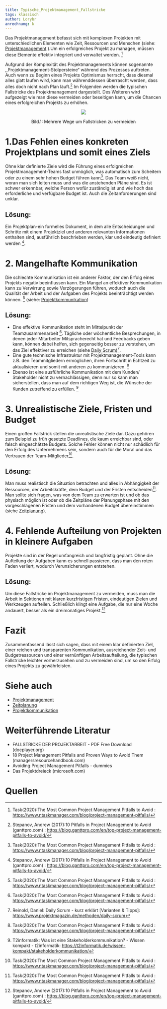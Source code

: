```yaml
---
title: Typische_Projektmanagement_Fallstricke
tags: klassisch
author: Lorybr
anrechnung: k
---
```


Das Projektmanagement befasst sich mit komplexen Projekten mit unterschiedlichen Elementen wie Zeit, Ressourcen und Menschen (siehe: [Projektmanagement](https://github.com/ManagingProjectsSuccessfully/ManagingProjectsSuccessfully.github.io/blob/main/kb/Projektmanagement.md) ).Um ein erfolgreiches Projekt zu managen, müssen diese Elemente effektiv integriert und verwaltet werden. [^1]

Aufgrund der Komplexität des Projektmanagements können sogenannte ,,Projektmanagement-Stolpersteine“ während des Prozesses auftreten. Auch wenn zu Beginn eines Projekts Optimismus herrscht, dass diesmal alles glatt laufen wird, kann man währenddessen überrascht werden, dass alles doch nicht nach Plan läuft.[^2]
Im Folgenden werden die typischen Fallstricke des Projektmanagement dargestellt. Des Weiteren wird aufgezeigt wie man diese vermeiden oder beseitigen kann, um die Chancen eines erfolgreichen Projekts zu erhöhen.

<p align="center">
  <img src="https://github.com/Lorybr/ManagingProjectsSuccessfully.github.io/blob/main/kb/Typische_Projektmanagement_Fallstricke/Screenshot%20(127).png"/>
</p>

<p align="center">
 Bild.1: Mehrere Wege um Fallstricken zu vermeiden
</p>


# 1.Das Fehlen eines konkreten Projektplans und somit eines Ziels

Ohne klar definierte Ziele wird die Führung eines erfolgreichen Projektmanagement-Teams fast unmöglich, was automatisch zum Scheitern oder zu einem sehr hohen Budget führen kann[^1]. Das Team weiß nicht, woran man sich leiten muss und was die anstehenden Pläne sind. Es ist schwer erkennbar, welche Person wofür zuständig ist und wie hoch das erforderliche und verfügbare Budget ist. Auch die Zeitanforderungen sind unklar.
## Lösung: 
Ein Projektplan-ein formelles Dokument, in dem alle Entscheidungen und Schritte mit einem Projektziel und anderen relevanten Informationen enthalten sind, ausführlich beschrieben werden, klar und eindeutig definiert werden [^2]. 



# 2. Mangelhafte Kommunikation 

Die schlechte Kommunikation ist ein anderer Faktor, der den Erfolg eines Projekts negativ beeinflussen kann. Ein Mangel an effektiver Kommunikation kann zu Verwirrung sowie Verzögerungen führen, wodurch auch die Qualität der Arbeit und der Aufgaben des Projekts beeinträchtigt werden können. [^1] (siehe: [Projektkommunikation](https://github.com/ManagingProjectsSuccessfully/ManagingProjectsSuccessfully.github.io/blob/main/kb/Projektkommunikation.md))
## Lösung: 
* Eine effektive Kommunikation steht im Mittelpunkt der Teamzusammenarbeit [^1]. Tägliche oder wöchentliche Besprechungen, in denen jeder Mitarbeiter Mitspracherecht hat und Feedbacks geben kann, können dabei helfen, sich gegenseitig besser zu verstehen, um das Ziel effektiver zu erreichen (siehe [Daily Scrum](https://github.com/ManagingProjectsSuccessfully/ManagingProjectsSuccessfully.github.io/blob/main/kb/Daily_Scrum.md))[^3]. 
*	Eine gute technische Infrastruktur mit Projektmanagement-Tools kann z.B. den Teammitgliedern ermöglichen, ihren Fortschritt in Echtzeit zu aktualisieren und somit mit anderen zu kommunizieren. [^1]
*	Ebenso ist eine ausführliche Kommunikation mit dem Kunden/ Stakeholder nicht zu vernachlässigen, denn nur so kann man sicherstellen, dass man auf dem richtigen Weg ist, die Wünsche der Kunden zutreffend zu erfüllen. [^4]


# 3. Unrealistische Ziele, Fristen und Budget

Einen großen Fallstrick stellen die unrealistische Ziele dar. Dazu gehören zum Beispiel zu früh gesetzte Deadlines, die kaum erreichbar sind, oder falsch eingeschätzte Budgets. Solche Fehler können nicht nur schädlich für den Erfolg des Unternehmens sein, sondern auch für die Moral und das Vertrauen der Team-Mitglieder[^1].
## Lösung:
Man muss realistisch die Situation betrachten und alles in Abhängigkeit der Ressourcen, der Arbeitskräfte, dem Budget und der Fristen entscheiden[^1]. Man sollte sich fragen, was von dem Team zu erwarten ist und ob das physisch möglich ist oder ob die Zeitpläne der Planungsphase mit den vorgeschlagenen Fristen und dem vorhandenen Budget übereinstimmen (siehe [Zeitplanung](https://github.com/ManagingProjectsSuccessfully/ManagingProjectsSuccessfully.github.io/blob/main/kb/Zeitplanung.md)).


# 4. Fehlende Aufteilung von Projekten in kleinere Aufgaben

Projekte sind in der Regel umfangreich und langfristig geplant. Ohne die Aufteilung der Aufgaben kann es schnell passieren, dass man den roten Faden verliert, wodurch Verunsicherungen entstehen.
## Lösung: 
Um diese Fallstricke im Projektmanagement zu vermeiden, muss man die Arbeit in Sektionen mit klaren kurzfristigen Fristen, eindeutigen Zielen und Werkzeugen aufteilen. Schließlich klingt eine Aufgabe, die nur eine Woche andauert, besser als ein dreimonatiges Projekt.[^2]




# Fazit
Zusammenfassend lässt sich sagen, dass mit einem klar definierten Ziel, einer reichen und transparenten Kommunikation, ausreichender Zeit- und Budgetressourcen und einer vernünftigen Arbeitsaufteilung, die typischen Fallstricke leichter vorherzusehen und zu vermeiden sind, um so den Erfolg eines Projekts zu gewährleisten.



# Siehe auch

* [Projektmanagement](https://github.com/ManagingProjectsSuccessfully/ManagingProjectsSuccessfully.github.io/blob/main/kb/Projektmanagement.md)
* [Zeitplanung](https://github.com/ManagingProjectsSuccessfully/ManagingProjectsSuccessfully.github.io/blob/main/kb/Zeitplanung.md)
* [Projektkommunikation](https://github.com/ManagingProjectsSuccessfully/ManagingProjectsSuccessfully.github.io/blob/main/kb/Projektkommunikation.md)

# Weiterführende Literatur


* FALLSTRICKE DER PROJEKTARBEIT - PDF Free Download (docplayer.org)
* 18 Project Management Pitfalls and Proven Ways to Avoid Them (managersresourcehandbook.com)
* Avoiding Project Management Pitfalls - dummies
* Das Projektdreieck (microsoft.com)


# Quellen

[^1]: Task(2020):The Most Common Project Management Pitfalls to Avoid : https://www.ntaskmanager.com/blog/project-management-pitfalls/
[^2]: Stepanov, Andrew (2017):10 Pitfalls in Project Management to Avoid (ganttpro.com) : https://blog.ganttpro.com/en/top-project-management-pitfalls-to-avoid/
[^3]: Reinold, Daniel: Daily Scrum - kurz erklärt [Varianten & Tipps]: https://www.projektmagazin.de/methoden/daily-scrum
[^4]: T2informatik: Was ist eine Stakeholderkommunikation? - Wissen kompakt - t2informatik: https://t2informatik.de/wissen-kompakt/stakeholderkommunikation/
[^5]: Bild 1: https://blog.ganttpro.com/en/top-project-management-pitfalls-to-avoid/

